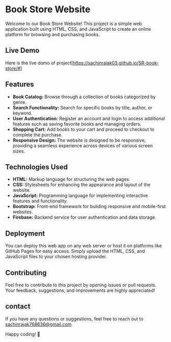 
# Book Store Website

Welcome to our Book Store Website! This project is a simple web application built using HTML, CSS, and JavaScript to create an online platform for browsing and purchasing books.
## Live Demo

Here is the live domo of project[https://sachinrajak03.github.io/SR-book-store/#]



## Features

- **Book Catalog:** Browse through a collection of books categorized by genre.
- **Search Functionality:** Search for specific books by title, author, or keyword.
- **User Authentication:** Register an account and login to access additional features such as saving favorite books and managing orders.
- **Shopping Cart:** Add books to your cart and proceed to checkout to complete the purchase.
- **Responsive Design:** The website is designed to be responsive, providing a seamless experience across devices of various screen sizes.
## Technologies Used

- **HTML:** Markup language for structuring the web pages.
- **CSS:** Stylesheets for enhancing the appearance and layout of the website.
- **JavaScript:** Programming language for implementing interactive features and functionality.
- **Bootstrap:** Front-end framework for building responsive and mobile-first websites.
- **Firebase:** Backend service for user authentication and data storage.

## Deployment

You can deploy this web app on any web server or host it on platforms like GitHub Pages for easy access. Simply upload the HTML, CSS, and JavaScript files to your chosen hosting provider.
## Contributing

Feel free to contribute to this project by opening issues or pull requests. Your feedback, suggestions, and improvements are highly appreciated!
## contact

If you have any questions or suggestions, feel free to reach out to sachinrajak768636@gmail.com

Happy coding! 🚀
